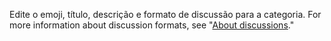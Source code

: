 Edite o emoji, título, descrição e formato de discussão para a categoria. For more information about discussion formats, see "[About discussions](/discussions/collaborating-with-your-community-using-discussions/about-discussions)."
